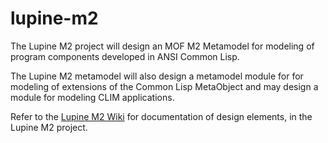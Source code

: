 lupine-m2
=========

The Lupine M2 project will design an MOF M2 Metamodel for modeling of program components developed in ANSI Common Lisp.

The Lupine M2 metamodel will also design a metamodel module for for modeling of extensions of the Common Lisp MetaObject and may design a module for modeling CLIM applications.

Refer to the [Lupine M2 Wiki](https://github.com/GazeboHub/lupine-m2/wiki) for documentation of design elements, in the Lupine M2 project.
